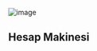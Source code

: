 ![image](https://github.com/meryemkolbasar/Hesap-Makinesi/blob/aab4dbaad39fced9f1cdf3056074e8b699d83f11/Hesap%20Makinesi.png)
<h2> Hesap Makinesi</h2>
